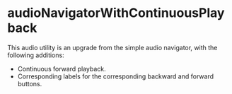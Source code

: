 <h1>audioNavigatorWithContinuousPlayback</h1>

<p>This audio utility is an upgrade from the simple audio navigator, with the following additions:</p>

<ul>
	<li>Continuous forward playback.</li>
	<li>Corresponding labels for the corresponding backward and forward buttons.</li>
</ul>